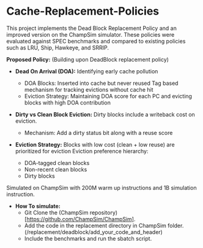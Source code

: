 # Cache-Replacement-Policies

This project implements the Dead Block Replacement Policy and an improved version on the ChampSim simulator. These policies were evaluated against SPEC benchmarks and compared to existing policies such as LRU, Ship, Hawkeye, and SRRIP.

**Proposed Policy:** (Building upon DeadBlock replacement policy)
- **Dead On Arrival (DOA):** Identifying early cache pollution
  - DOA Blocks: Inserted into cache but never reused
               Tag based mechanism for tracking evictions without cache hit
  - Eviction Strategy: Maintaining DOA score for each PC and evicting blocks with high DOA contribution

- **Dirty vs Clean Block Eviction:** Dirty blocks include a writeback cost on eviction.
  - Mechanism: Add a dirty status bit along with a reuse score

- **Eviction Strategy:** Blocks with low cost (clean + low reuse) are prioritized for eviction
Eviction preference hierarchy:
  - DOA-tagged clean blocks
  - Non-recent clean blocks
  - Dirty blocks

Simulated on ChampSim with 200M warm up instructions and 1B simulation instruction.

- **How To simulate:**
  - Git Clone the (ChampSim repository)[https://github.com/ChampSim/ChampSim].
  - Add the code in the replacement directory in ChampSim folder. (/replacement/deadblock/add_your_code_and_header)
  - Include the benchmarks and run the sbatch script.




